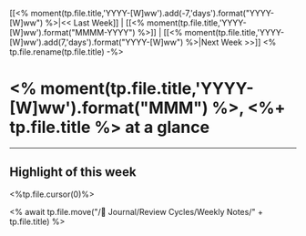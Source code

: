 [[<% moment(tp.file.title,'YYYY-[W]ww').add(-7,'days').format("YYYY-[W]ww") %>|<< Last Week]] | [[<% moment(tp.file.title,'YYYY-[W]ww').format("MMMM-YYYY") %>]] | [[<% moment(tp.file.title,'YYYY-[W]ww').add(7,'days').format("YYYY-[W]ww") %>|Next Week >>]] 
<% tp.file.rename(tp.file.title) -%>
# <% moment(tp.file.title,'YYYY-[W]ww').format("MMM") %>, <%+ tp.file.title %> at a glance
---

## Highlight of this week
<%tp.file.cursor(0)%>

<% await tp.file.move("/🌱 Journal/Review Cycles/Weekly Notes/" + tp.file.title) %>
